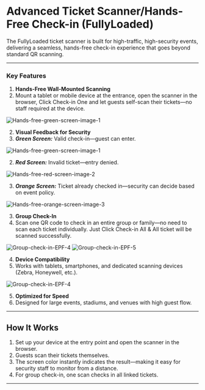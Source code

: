 
# Advanced Ticket Scanner/Hands-Free Check-in (FullyLoaded)

The FullyLoaded ticket scanner is built for high-traffic, high-security events, delivering a seamless, hands-free check-in experience that goes beyond standard QR scanning.

---

### Key Features
1. **Hands-Free Wall-Mounted Scanning**
  1. Mount a tablet or mobile device at the entrance, open the scanner in the browser, Click <larecipe-button type="primary" size="sm" rounded>Check-in One</larecipe-button> and let guests self-scan their tickets—no staff required at the device.

![Hands-free-green-screen-image-1](/images/v3/Single-check-in-image-4.webp "Hands-free-green-screen-image-1")  

2. **Visual Feedback for Security**
  1. ***Green Screen:*** Valid check-in—guest can enter.

![Hands-free-green-screen-image-1](/images/v3/Hands-free-green-screen-image-1.webp "Hands-free-green-screen-image-1")

  2. ***Red Screen:*** Invalid ticket—entry denied.

![Hands-free-red-screen-image-2](/images/v3/Hands-free-red-screen-image-2.webp "Hands-free-red-screen-image-2")

  3. ***Orange Screen:*** Ticket already checked in—security can decide based on event policy.

![Hands-free-orange-screen-image-3](/images/v3/Hands-free-orange-screen-image-3.webp "Hands-free-orange-screen-image-3")



3. **Group Check-In**
  1. Scan one QR code to check in an entire group or family—no need to scan each ticket individually. Just Click <larecipe-button type="primary" size="sm" rounded>Check-in All</larecipe-button> & All ticket will be scanned successfully.

![Group-check-in-EPF-4](/images/v3/Group-check-in-EPF-4.webp "Group-check-in-EPF-4")
![Group-check-in-EPF-5](/images/v3/Group-check-in-EPF-5.webp "Group-check-in-EPF-5")

4. **Device Compatibility**
  1. Works with tablets, smartphones, and dedicated scanning devices (Zebra, Honeywell, etc.).

![Group-check-in-EPF-4](/images/v3/Device-Compatibility-Image-5.webp "Group-check-in-EPF-4")

5. **Optimized for Speed**
  1. Designed for large events, stadiums, and venues with high guest flow.

---

## How It Works
1. Set up your device at the entry point and open the scanner in the browser.
2. Guests scan their tickets themselves.
3. The screen color instantly indicates the result—making it easy for security staff to monitor from a distance.
4. For group check-in, one scan checks in all linked tickets.

---